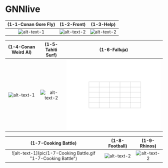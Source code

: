 # GNNlive

 (1-1-Conan Gore Fly)  |  (1-2-Front)  |  (1-3-Help)
:-------------------------:|:-------------------------:|:-------------------------:
![alt-text-1](pic/1-1-Front.gif "1-1-Front") |  ![alt-text-2](pic/1-2-Front.gif "1-2-Front") |  ![alt-text-2](pic/1-3-Help.gif "1-3-Help")

  (1-4-Conan Weird Al)  |  (1-5-Tahiti Surf)  |  (1-6-Falluja)
:-------------------------:|:-------------------------:|:-------------------------:
![alt-text-1](pic/viewport_result.gif "title-7") |  ![alt-text-2](pic/viewport_result.gif "title-8") |  ![alt-text-2](pic/1-6-Falluja.gif "1-6-Falluja")

  (1-7-Cooking Battle)  |  (1-8-Football)  |  (1-9-Rhinos)
:-------------------------:|:-------------------------:|:-------------------------:
![alt-text-1](pic/1-7-Cooking Battle.gif "1-7-Cooking Battle") |  ![alt-text-2](pic/viewport_result.gif "title-5") |  ![alt-text-2](pic/viewport_result.gif "title-6")
